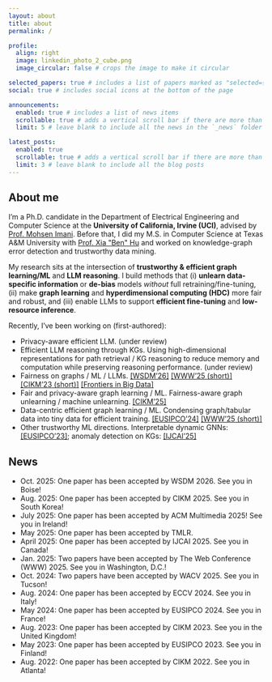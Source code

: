 ```yaml
---
layout: about
title: about
permalink: /

profile:
  align: right
  image: linkedin_photo_2_cube.png
  image_circular: false # crops the image to make it circular

selected_papers: true # includes a list of papers marked as "selected={true}"
social: true # includes social icons at the bottom of the page

announcements:
  enabled: true # includes a list of news items
  scrollable: true # adds a vertical scroll bar if there are more than 3 news items
  limit: 5 # leave blank to include all the news in the `_news` folder

latest_posts:
  enabled: true
  scrollable: true # adds a vertical scroll bar if there are more than 3 new posts items
  limit: 3 # leave blank to include all the blog posts
---
```

## About me

I’m a Ph.D. candidate in the Department of Electrical Engineering and Computer Science at the **University of California, Irvine (UCI)**, advised by [Prof. Mohsen Imani](http://www.mohsenimani.com/). Before that, I did my M.S. in Computer Science at Texas A&M University with [Prof. Xia "Ben" Hu](https://cs.rice.edu/~xh37/index.html) and worked on knowledge-graph error detection and trustworthy data mining.

My research sits at the intersection of **trustworthy & efficient graph learning/ML** and **LLM reasoning**. I build methods that (i) **unlearn data-specific information** or **de-bias** models *without* full retraining/fine-tuning, (ii) make **graph learning** and **hyperdimensional computing (HDC)** more fair and robust, and (iii) enable LLMs to support **efficient fine-tuning** and **low-resource inference**.

Recently, I’ve been working on (first-authored):

- Privacy-aware efficient LLM. (under review)
- Efficient LLM reasoning through KGs. Using high-dimensional representations for path retrieval / KG reasoning to reduce memory and computation while preserving reasoning performance. (under review)
- Fairness on graphs / ML / LLMs. [\[WSDM’26\]](https://yezil3.github.io/) [\[WWW’25 (short)\]](https://dl.acm.org/doi/pdf/10.1145/3701716.3715479) [\[CIKM’23 (short)\]](https://dl.acm.org/doi/pdf/10.1145/3583780.3615176) [\[Frontiers in Big Data\]](https://www.frontiersin.org/journals/big-data/articles/10.3389/fdata.2024.1489306/full)
- Fair and privacy-aware graph learning / ML. Fairness-aware graph unlearning / machine unlearning. [\[CIKM’25\]](https://yezil3.github.io/)
- Data-centric efficient graph learning / ML. Condensing graph/tabular data into tiny data for efficient training. [\[EUSIPCO’24\]](https://ieeexplore.ieee.org/stamp/stamp.jsp?tp=&arnumber=10715024) [\[WWW’25 (short)\]](https://dl.acm.org/doi/pdf/10.1145/3701716.3715566)
- Other trustworthy ML directions. Interpretable dynamic GNNs: [\[EUSIPCO’23\]](https://ieeexplore.ieee.org/stamp/stamp.jsp?tp=&arnumber=10289852); anomaly detection on KGs: [\[IJCAI’25\]](https://ijcai-preprints.s3.us-west-1.amazonaws.com/2025/8064.pdf)

## News

- Oct. 2025: One paper has been accepted by WSDM 2026. See you in Boise!
- Aug. 2025: One paper has been accepted by CIKM 2025. See you in South Korea!
- July 2025: One paper has been accepted by ACM Multimedia 2025! See you in Ireland!
- May 2025: One paper has been accepted by TMLR.
- April 2025: One paper has been accepted by IJCAI 2025. See you in Canada!
- Jan. 2025: Two papers have been accepted by The Web Conference (WWW) 2025. See you in Washington, D.C.!
- Oct. 2024: Two papers have been accepted by WACV 2025. See you in Tucson!
- Aug. 2024: One paper has been accepted by ECCV 2024. See you in Italy!
- May 2024: One paper has been accepted by EUSIPCO 2024. See you in France!
- Aug. 2023: One paper has been accepted by CIKM 2023. See you in the United Kingdom!
- May 2023: One paper has been accepted by EUSIPCO 2023. See you in Finland!
- Aug. 2022: One paper has been accepted by CIKM 2022. See you in Atlanta!
